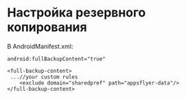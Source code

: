 # Настройка резервного копирования

В AndroidManifest.xml:

```text
android:fullBackupContent="true"

<full-backup-content>
 ...//your custom rules
    <exclude domain="sharedpref" path="appsflyer-data"/>
</full-backup-content>
```

